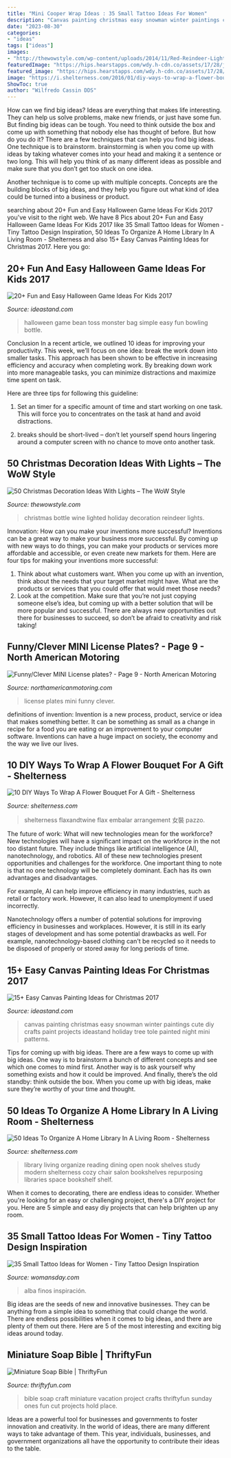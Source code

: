 ```yaml
---
title: "Mini Cooper Wrap Ideas : 35 Small Tattoo Ideas For Women"
description: "Canvas painting christmas easy snowman winter paintings cute diy crafts paint projects ideastand holiday tree tole painted night mini patterns"
date: "2023-08-30"
categories:
- "ideas"
tags: ["ideas"]
images:
- "http://thewowstyle.com/wp-content/uploads/2014/11/Red-Reindeer-Lighted-Christmas-Holiday-Wine-Bottle.jpg"
featuredImage: "https://hips.hearstapps.com/wdy.h-cdn.co/assets/17/28/jessica-alba-tattoo.jpg?crop=0.8470986869970352xw:1xh;center,top&amp;resize=768:*"
featured_image: "https://hips.hearstapps.com/wdy.h-cdn.co/assets/17/28/jessica-alba-tattoo.jpg?crop=0.8470986869970352xw:1xh;center,top&amp;resize=768:*"
image: "https://i.shelterness.com/2016/01/diy-ways-to-wrap-a-flower-bouquet-for-a-gift5.jpg"
ShowToc: true
author: "Wilfredo Cassin DDS"
---
```



How can we find big ideas?
Ideas are everything that makes life interesting. They can help us solve problems, make new friends, or just have some fun. But finding big ideas can be tough. You need to think outside the box and come up with something that nobody else has thought of before. But how do you do it? There are a few techniques that can help you find big ideas. 
One technique is to brainstorm. brainstorming is when you come up with ideas by taking whatever comes into your head and making it a sentence or two long. This will help you think of as many different ideas as possible and make sure that you don’t get too stuck on one idea. 

Another technique is to come up with multiple concepts. Concepts are the building blocks of big ideas, and they help you figure out what kind of idea could be turned into a business or product.

	

		
searching about 20+ Fun and Easy Halloween Game Ideas For Kids 2017 you've visit to the right web. We have 8 Pics about 20+ Fun and Easy Halloween Game Ideas For Kids 2017 like 35 Small Tattoo Ideas for Women - Tiny Tattoo Design Inspiration, 50 Ideas To Organize A Home Library In A Living Room - Shelterness and also 15+ Easy Canvas Painting Ideas for Christmas 2017. Here you go:
		
    
## 20+ Fun And Easy Halloween Game Ideas For Kids 2017

<img loading=lazy src="https://ideastand.com/wp-content/uploads/2016/10/halloween-game-ideas-for-kids/16-halloween-game-ideas-for-kids.jpg" onerror="this.onerror=null;this.src='https://tse1.mm.bing.net/th?id=OIP.zkRM5-FdxYXuyA4-g3VhrwHaLG&amp;pid=15.1';" alt="20+ Fun and Easy Halloween Game Ideas For Kids 2017">

_Source: ideastand.com_

>halloween game bean toss monster bag simple easy fun bowling bottle. 

	

Conclusion
In a recent article, we outlined 10 ideas for improving your productivity. This week, we’ll focus on one idea: break the work down into smaller tasks.
This approach has been shown to be effective in increasing efficiency and accuracy when completing work. By breaking down work into more manageable tasks, you can minimize distractions and maximize time spent on task.

Here are three tips for following this guideline:

1) Set an timer for a specific amount of time and start working on one task. This will force you to concentrates on the task at hand and avoid distractions.

2) breaks should be short-lived – don’t let yourself spend hours lingering around a computer screen with no chance to move onto another task.

    
## 50 Christmas Decoration Ideas With Lights – The WoW Style

<img loading=lazy src="http://thewowstyle.com/wp-content/uploads/2014/11/Red-Reindeer-Lighted-Christmas-Holiday-Wine-Bottle.jpg" onerror="this.onerror=null;this.src='https://tse4.mm.bing.net/th?id=OIP.szCNPpuge8WWYD-dR3zdrAHaLb&amp;pid=15.1';" alt="50 Christmas Decoration Ideas With Lights – The WoW Style">

_Source: thewowstyle.com_

>christmas bottle wine lighted holiday decoration reindeer lights. 

	

Innovation: How can you make your inventions more successful?
Inventions can be a great way to make your business more successful. By coming up with new ways to do things, you can make your products or services more affordable and accessible, or even create new markets for them. Here are four tips for making your inventions more successful:
1. Think about what customers want. When you come up with an invention, think about the needs that your target market might have. What are the products or services that you could offer that would meet those needs?
2. Look at the competition. Make sure that you’re not just copying someone else’s idea, but coming up with a better solution that will be more popular and successful. There are always new opportunities out there for businesses to succeed, so don’t be afraid to creativity and risk taking!

    
## Funny/Clever MINI License Plates? - Page 9 - North American Motoring

<img loading=lazy src="https://www.northamericanmotoring.com/forums/attachments/general-mini-talk/89865d1395790612-funny-clever-mini-license-plates-14-2.jpg" onerror="this.onerror=null;this.src='https://tse3.mm.bing.net/th?id=OIP.qjqsuxe1N9aOWMJN57SX5AHaLH&amp;pid=15.1';" alt="Funny/Clever MINI License plates? - Page 9 - North American Motoring">

_Source: northamericanmotoring.com_

>license plates mini funny clever. 

	

definitions of invention:
Invention is a new process, product, service or idea that makes something better. It can be something as small as a change in recipe for a food you are eating or an improvement to your computer software. Inventions can have a huge impact on society, the economy and the way we live our lives.

    
## 10 DIY Ways To Wrap A Flower Bouquet For A Gift - Shelterness

<img loading=lazy src="https://i.shelterness.com/2016/01/diy-ways-to-wrap-a-flower-bouquet-for-a-gift5.jpg" onerror="this.onerror=null;this.src='https://tse3.mm.bing.net/th?id=OIP.6ORaY-RbuNbz-pD9EYM8BQHaLH&amp;pid=15.1';" alt="10 DIY Ways To Wrap A Flower Bouquet For A Gift - Shelterness">

_Source: shelterness.com_

>shelterness flaxandtwine flax embalar arrangement 女裝 pazzo. 

	

The future of work: What will new technologies mean for the workforce?
New technologies will have a significant impact on the workforce in the not too distant future. They include things like artificial intelligence (AI), nanotechnology, and robotics. All of these new technologies present opportunities and challenges for the workforce. 
One important thing to note is that no one technology will be completely dominant. Each has its own advantages and disadvantages. 

For example, AI can help improve efficiency in many industries, such as retail or factory work. However, it can also lead to unemployment if used incorrectly. 

Nanotechnology offers a number of potential solutions for improving efficiency in businesses and workplaces. However, it is still in its early stages of development and has some potential drawbacks as well. For example, nanotechnology-based clothing can't be recycled so it needs to be disposed of properly or stored away for long periods of time.

    
## 15+ Easy Canvas Painting Ideas For Christmas 2017

<img loading=lazy src="https://ideastand.com/wp-content/uploads/2016/10/canvas-paintings/7-canvas-paintings-for-christmas.jpg" onerror="this.onerror=null;this.src='https://tse4.mm.bing.net/th?id=OIP.014YoQQdr6UOKXLPz16hLgHaNq&amp;pid=15.1';" alt="15+ Easy Canvas Painting Ideas for Christmas 2017">

_Source: ideastand.com_

>canvas painting christmas easy snowman winter paintings cute diy crafts paint projects ideastand holiday tree tole painted night mini patterns. 

	

Tips for coming up with big ideas.
There are a few ways to come up with big ideas. One way is to brainstorm a bunch of different concepts and see which one comes to mind first. Another way is to ask yourself why something exists and how it could be improved. And finally, there’s the old standby: think outside the box. When you come up with big ideas, make sure they’re worthy of your time and thought.

    
## 50 Ideas To Organize A Home Library In A Living Room - Shelterness

<img loading=lazy src="http://i.shelterness.com/home-library-in-a-living-room-8.jpg" onerror="this.onerror=null;this.src='https://tse3.mm.bing.net/th?id=OIP.KTiHEGqnX5e_jo_l0Rrw5wHaJQ&amp;pid=15.1';" alt="50 Ideas To Organize A Home Library In A Living Room - Shelterness">

_Source: shelterness.com_

>library living organize reading dining open nook shelves study modern shelterness cozy chair salon bookshelves repurposing libraries space bookshelf shelf. 

	

When it comes to decorating, there are endless ideas to consider. Whether you're looking for an easy or challenging project, there's a DIY project for you. Here are 5 simple and easy diy projects that can help brighten up any room.

    
## 35 Small Tattoo Ideas For Women - Tiny Tattoo Design Inspiration

<img loading=lazy src="https://hips.hearstapps.com/wdy.h-cdn.co/assets/17/28/jessica-alba-tattoo.jpg?crop=0.8470986869970352xw:1xh;center,top&amp;resize=768:*" onerror="this.onerror=null;this.src='https://tse3.mm.bing.net/th?id=OIP.4X_bmxFonynUYMrxI1cnkwHaLH&amp;pid=15.1';" alt="35 Small Tattoo Ideas for Women - Tiny Tattoo Design Inspiration">

_Source: womansday.com_

>alba finos inspiración. 

	

Big ideas are the seeds of new and innovative businesses. They can be anything from a simple idea to something that could change the world. There are endless possibilities when it comes to big ideas, and there are plenty of them out there. Here are 5 of the most interesting and exciting big ideas around today.

    
## Miniature Soap Bible | ThriftyFun

<img loading=lazy src="https://img.thrfun.com/img/016/998/miniature_soap_bible_l.jpg" onerror="this.onerror=null;this.src='https://tse2.mm.bing.net/th?id=OIP.a0FHJATPqBLFHEtuT6wEIQHaFs&amp;pid=15.1';" alt="Miniature Soap Bible | ThriftyFun">

_Source: thriftyfun.com_

>bible soap craft miniature vacation project crafts thriftyfun sunday ones fun cut projects hold place. 

	

Ideas are a powerful tool for businesses and governments to foster innovation and creativity. In the world of ideas, there are many different ways to take advantage of them. This year, individuals, businesses, and government organizations all have the opportunity to contribute their ideas to the table.


